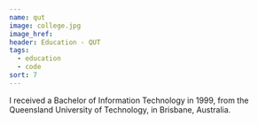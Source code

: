 ```yaml
---
name: qut
image: college.jpg
image_href: 
header: Education - QUT
tags:
  - education
  - code
sort: 7
---
```

I received a Bachelor of Information Technology in 1999, from the Queensland University of Technology, in Brisbane, Australia.
